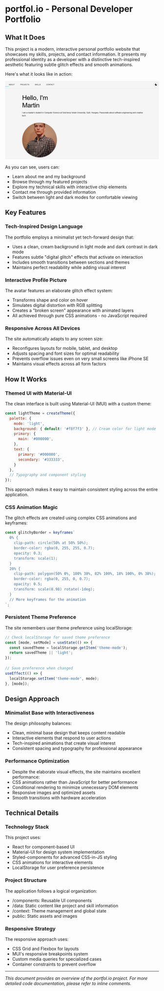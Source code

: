 # portfol.io - Personal Developer Portfolio

## What It Does

This project is a modern, interactive personal portfolio website that showcases my skills, projects, and contact information. It presents my professional identity as a developer with a distinctive tech-inspired aesthetic featuring subtle glitch effects and smooth animations.

Here's what it looks like in action:

![Screenshot of portfolio](public/images/portfolio.png)

As you can see, users can:
- Learn about me and my background
- Browse through my featured projects
- Explore my technical skills with interactive chip elements
- Contact me through provided information
- Switch between light and dark modes for comfortable viewing

## Key Features

### Tech-Inspired Design Language

The portfolio employs a minimalist yet tech-forward design that:
- Uses a clean, cream background in light mode and dark contrast in dark mode
- Features subtle "digital glitch" effects that activate on interaction
- Includes smooth transitions between sections and themes
- Maintains perfect readability while adding visual interest

### Interactive Profile Picture

The avatar features an elaborate glitch effect system:
- Transforms shape and color on hover
- Simulates digital distortion with RGB splitting
- Creates a "broken screen" appearance with animated layers
- All achieved through pure CSS animations - no JavaScript required

### Responsive Across All Devices

The site automatically adapts to any screen size:
- Reconfigures layouts for mobile, tablet, and desktop
- Adjusts spacing and font sizes for optimal readability
- Prevents overflow issues even on very small screens like iPhone SE
- Maintains visual effects across all form factors

## How It Works

### Themed UI with Material-UI

The clean interface is built using Material-UI (MUI) with a custom theme:

```jsx
const lightTheme = createTheme({
  palette: {
    mode: 'light',
    background: { default: '#f8f7f3' }, // Cream color for light mode
    primary: {
      main: '#000000', 
    },
    text: {
      primary: '#000000',
      secondary: '#333333',
    }
  },
  // Typography and component styling
});
```

This approach makes it easy to maintain consistent styling across the entire application.

### CSS Animation Magic
The glitch effects are created using complex CSS animations and keyframes:
```jsx
const glitchyBorder = keyframes`
  0% { 
    clip-path: circle(50% at 50% 50%); 
    border-color: rgba(0, 255, 255, 0.7);
    opacity: 0.3;
    transform: scale(1);
  }
  20% { 
    clip-path: polygon(50% 0%, 100% 38%, 82% 100%, 18% 100%, 0% 38%);
    border-color: rgba(0, 255, 0, 0.7); 
    opacity: 0.5;
    transform: scale(0.98) rotate(-1deg);
  }
  // More keyframes for the animation
`;
```

### Persistent Theme Preference
The site remembers user theme preference using localStorage:
```jsx
// Check localStorage for saved theme preference
const [mode, setMode] = useState(() => {
  const savedTheme = localStorage.getItem('theme-mode');
  return savedTheme || 'light';
});

// Save preference when changed
useEffect(() => {
  localStorage.setItem('theme-mode', mode);
}, [mode]);
```

## Design Approach

### Minimalist Base with Interactiveness
The design philosophy balances:
- Clean, minimal base design that keeps content readable
- Interactive elements that respond to user actions
- Tech-inspired animations that create visual interest
- Consistent spacing and typography for professional appearance

### Performance Optimization
- Despite the elaborate visual effects, the site maintains excellent performance:
- CSS animations rather than JavaScript for better performance
- Conditional rendering to minimize unnecessary DOM elements
- Responsive images and optimized assets
- Smooth transitions with hardware acceleration


## Technical Details
### Technology Stack
This project uses:
- React for component-based UI
- Material-UI for design system implementation
- Styled-components for advanced CSS-in-JS styling
- CSS animations for interactive elements
- LocalStorage for user preference persistence

### Project Structure
The application follows a logical organization:
- /components: Reusable UI components
- /data: Static content like project and skill information
- /context: Theme management and global state
- public: Static assets and images

### Responsive Strategy
The responsive approach uses:
- CSS Grid and Flexbox for layouts
- MUI's responsive breakpoints system
- Custom media queries for specialized cases
- Container constraints to prevent overflow

---
*This document provides an overview of the portfol.io project. For more detailed code documentation, please refer to inline comments.*
